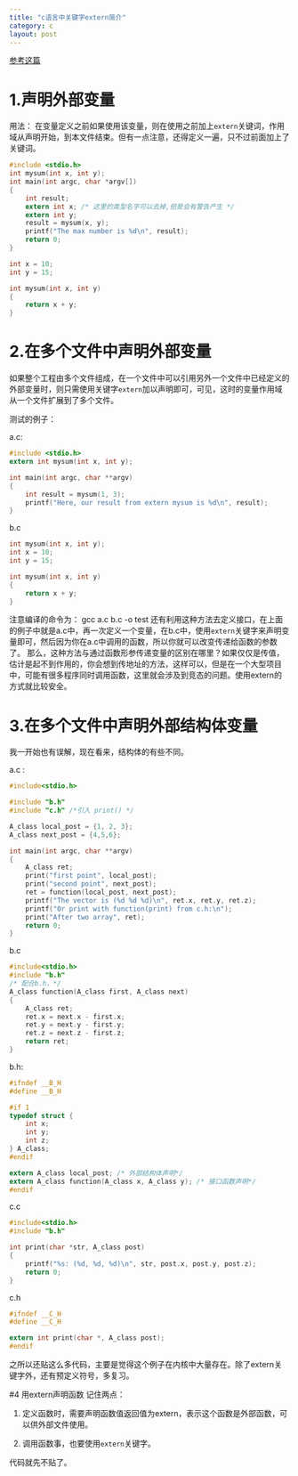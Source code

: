 ```yaml
---
title: "c语言中关键字extern简介"
category: c
layout: post
---
```


[参考这篇](http://www.swanlinux.net/2013/05/14/c_extern/)

# 1.声明外部变量

用法： 在变量定义之前如果使用该变量，则在使用之前加上`extern`关键词，作用域从声明开始，到本文件结束。但有一点注意，还得定义一遍，只不过前面加上了关键词。


```c
#include <stdio.h>
int mysum(int x, int y);
int main(int argc, char *argv[])
{
	int result;
	extern int x; /* 这里的类型名字可以去掉,但是会有警告产生 */
	extern int y;
	result = mysum(x, y);
	printf("The max number is %d\n", result);
	return 0;
}

int x = 10;
int y = 15;

int mysum(int x, int y)
{
	return x + y;
}

```

# 2.在多个文件中声明外部变量

如果整个工程由多个文件组成，在一个文件中可以引用另外一个文件中已经定义的外部变量时，则只需使用关键字`extern`加以声明即可，可见，这时的变量作用域从一个文件扩展到了多个文件。

测试的例子：

a.c:

```c
#include <stdio.h>
extern int mysum(int x, int y);

int main(int argc, char **argv)
{
	int result = mysum(1, 3);
	printf("Here, our result from extern mysum is %d\n", result);
}
```

b.c

```c
int mysum(int x, int y);
int x = 10;
int y = 15;

int mysum(int x, int y)
{
	return x + y;
}
```
注意编译的命令为： gcc a.c b.c -o test
还有利用这种方法去定义接口，在上面的例子中就是a.c中，再一次定义一个变量，在b.c中，使用`extern`关键字来声明变量即可，然后因为你在a.c中调用的函数，所以你就可以改变传递给函数的参数了。
那么，这种方法与通过函数形参传递变量的区别在哪里？如果仅仅是传值，估计是起不到作用的，你会想到传地址的方法，这样可以，但是在一个大型项目中，可能有很多程序同时调用函数，这里就会涉及到竞态的问题。使用extern的方式就比较安全。

# 3.在多个文件中声明外部结构体变量
我一开始也有误解，现在看来，结构体的有些不同。

a.c :


```c
#include<stdio.h>

#include "b.h"
#include "c.h" /*引入 print() */

A_class local_post = {1, 2, 3};
A_class next_post = {4,5,6};

int main(int argc, char **argv)
{
	A_class ret;
	print("first point", local_post);
	print("second point", next_post);
	ret = function(local_post, next_post);
	printf("The vector is (%d %d %d)\n", ret.x, ret.y, ret.z);
	printf("Or print with function(print) from c.h:\n");
	print("After two array", ret);
	return 0;
}
```
b.c

```c
#include<stdio.h>
#include "b.h"
/* 配合b.h，*/
A_class function(A_class first, A_class next)
{
	A_class ret;
	ret.x = next.x - first.x;
	ret.y = next.y - first.y;
	ret.z = next.z - first.z;
	return ret;
}
```

b.h:

```c
#ifndef __B_H
#define __B_H

#if 1
typedef struct {
	int x;
	int y;
	int z;
} A_class;
#endif

extern A_class local_post; /* 外部结构体声明*/
extern A_class function(A_class x, A_class y); /* 接口函数声明*/
#endif
```
c.c

```c
#include<stdio.h>
#include "b.h"

int print(char *str, A_class post)
{
	printf("%s: (%d, %d, %d)\n", str, post.x, post.y, post.z);
	return 0;
}
```

c.h

```c
#ifndef __C_H
#define __C_H

extern int print(char *, A_class post);
#endif
```
之所以还贴这么多代码，主要是觉得这个例子在内核中大量存在。除了extern关键字外，还有预定义符号，多复习。

#4 用extern声明函数
记住两点：

1. 定义函数时，需要声明函数值返回值为extern，表示这个函数是外部函数，可以供外部文件使用。

2. 调用函数事，也要使用`extern`关键字。

代码就先不贴了。
